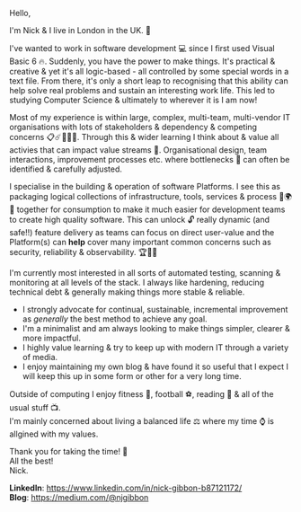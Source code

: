 Hello,

I'm Nick & I live in London in the UK. :city_sunrise:

I've wanted to work in software development :computer: since I first used Visual Basic 6 🔥. Suddenly, you have the power to make things. It's practical & creative & yet it's all logic-based - all controlled by some special words in a text file. From there, it's only a short leap to recognising that this ability can help solve real problems and sustain an interesting work life. This led to studying Computer Science & ultimately to wherever it is I am now!

Most of my experience is within large, complex, multi-team, multi-vendor IT organisations with lots of stakeholders & dependency & competing concerns :clipboard::comet::office::rainbow::crystal_ball:. Through this & wider learning I think about & value all activies that can impact value streams :rocket:. Organisational design, team interactions, improvement processes etc. where bottlenecks :champagne: can often be identified & carefully adjusted.

I specialise in the building & operation of software Platforms. I see this as packaging logical collections of infrastructure, tools, services & process :hammer::earth_africa::wrench: together for consumption to make it much easier for development teams to create high quality software. This can unlock :unlock: really dynamic (and safe!!) feature delivery as teams can focus on direct user-value and the Platform(s) can **help** cover many important common concerns such as security, reliability & observability. :trophy::gun::dragon:

I'm currently most interested in all sorts of automated testing, scanning & monitoring at all levels of the stack. I always like hardening, reducing technical debt & generally making things more stable & reliable.

* I strongly advocate for continual, sustainable, incremental improvement as *generally* the best method to achieve any goal. 
* I'm a minimalist and am always looking to make things simpler, clearer & more impactful. 
* I highly value learning & try to keep up with modern IT through a variety of media.
* I enjoy maintaining my own blog & have found it so useful that I expect I will keep this up in some form or other for a very long time.

Outside of computing I enjoy fitness :muscle:, football :soccer:, reading :scroll: & all of the usual stuff :tv:.  
I'm mainly concerned about living a balanced life :balance_scale: where my time :watch: is allgined with my values.

Thank you for taking the time! :beers:  
All the best!  
Nick.

**LinkedIn**: https://www.linkedin.com/in/nick-gibbon-b87121172/  
**Blog**: https://medium.com/@njgibbon
